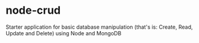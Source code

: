 # node-crud
Starter application for basic database manipulation (that's is: Create, Read, Update and Delete) using Node and MongoDB
